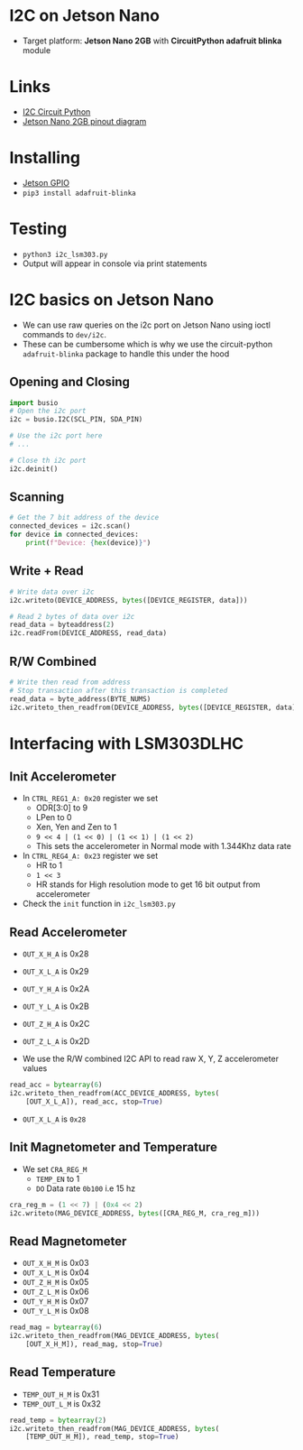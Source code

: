 # I2C on Jetson Nano

- Target platform: **Jetson Nano 2GB** with **CircuitPython adafruit blinka** module

# Links

- [I2C Circuit Python](https://learn.adafruit.com/circuitpython-libraries-on-linux-and-the-nvidia-jetson-nano?view=all)
- [Jetson Nano 2GB pinout diagram](https://developer.nvidia.com/embedded/learn/jetson-nano-2gb-devkit-user-guide)

# Installing

- [Jetson GPIO](https://github.com/NVIDIA/jetson-gpio)
- `pip3 install adafruit-blinka`

# Testing

- `python3 i2c_lsm303.py`
- Output will appear in console via print statements

# I2C basics on Jetson Nano

- We can use raw queries on the i2c port on Jetson Nano using ioctl commands to `dev/i2c`.
- These can be cumbersome which is why we use the circuit-python `adafruit-blinka` package to handle this under the hood

## Opening and Closing

```python
import busio
# Open the i2c port
i2c = busio.I2C(SCL_PIN, SDA_PIN)

# Use the i2c port here
# ...

# Close th i2c port
i2c.deinit()
```

## Scanning

```python
# Get the 7 bit address of the device
connected_devices = i2c.scan()
for device in connected_devices:
    print(f"Device: {hex(device)}")
```

## Write + Read

```python
# Write data over i2c
i2c.writeto(DEVICE_ADDRESS, bytes([DEVICE_REGISTER, data]))

# Read 2 bytes of data over i2c
read_data = byteaddress(2)
i2c.readFrom(DEVICE_ADDRESS, read_data)
```

## R/W Combined

```python
# Write then read from address
# Stop transaction after this transaction is completed
read_data = byte_address(BYTE_NUMS)
i2c.writeto_then_readfrom(DEVICE_ADDRESS, bytes([DEVICE_REGISTER, data]), read_data, stop=True)
```

# Interfacing with LSM303DLHC

## Init Accelerometer

- In `CTRL_REG1_A: 0x20` register we set
  - ODR[3:0] to 9
  - LPen to 0
  - Xen, Yen and Zen to 1
  - `9 << 4 | (1 << 0) | (1 << 1) | (1 << 2)`
  - This sets the accelerometer in Normal mode with 1.344Khz data rate
- In `CTRL_REG4_A: 0x23` register we set
  - HR to 1
  - `1 << 3`
  - HR stands for High resolution mode to get 16 bit output from accelerometer
- Check the `init` function in `i2c_lsm303.py`

## Read Accelerometer

- `OUT_X_H_A` is 0x28
- `OUT_X_L_A` is 0x29
- `OUT_Y_H_A` is 0x2A
- `OUT_Y_L_A` is 0x2B
- `OUT_Z_H_A` is 0x2C
- `OUT_Z_L_A` is 0x2D

- We use the R/W combined I2C API to read raw X, Y, Z accelerometer values
```python
read_acc = bytearray(6)
i2c.writeto_then_readfrom(ACC_DEVICE_ADDRESS, bytes(
    [OUT_X_L_A]), read_acc, stop=True)
```
- `OUT_X_L_A` is `0x28`

## Init Magnetometer and Temperature

- We set `CRA_REG_M` 
  - `TEMP_EN` to 1
  - `DO` Data rate `0b100` i.e 15 hz
```python
cra_reg_m = (1 << 7) | (0x4 << 2)
i2c.writeto(MAG_DEVICE_ADDRESS, bytes([CRA_REG_M, cra_reg_m]))
```

## Read Magnetometer

- `OUT_X_H_M` is 0x03
- `OUT_X_L_M` is 0x04
- `OUT_Z_H_M` is 0x05
- `OUT_Z_L_M` is 0x06
- `OUT_Y_H_M` is 0x07
- `OUT_Y_L_M` is 0x08

```python
read_mag = bytearray(6)
i2c.writeto_then_readfrom(MAG_DEVICE_ADDRESS, bytes(
    [OUT_X_H_M]), read_mag, stop=True)
```

## Read Temperature

- `TEMP_OUT_H_M` is 0x31
- `TEMP_OUT_L_M` is 0x32

```python
read_temp = bytearray(2)
i2c.writeto_then_readfrom(MAG_DEVICE_ADDRESS, bytes(
    [TEMP_OUT_H_M]), read_temp, stop=True)
```
